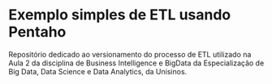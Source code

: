 # Exemplo simples de ETL usando Pentaho

Repositório dedicado ao versionamento do processo de ETL utilizado na Aula 2 da disciplina de Business Intelligence e BigData da Especialização de Big Data, Data Science e Data Analytics, da Unisinos.
